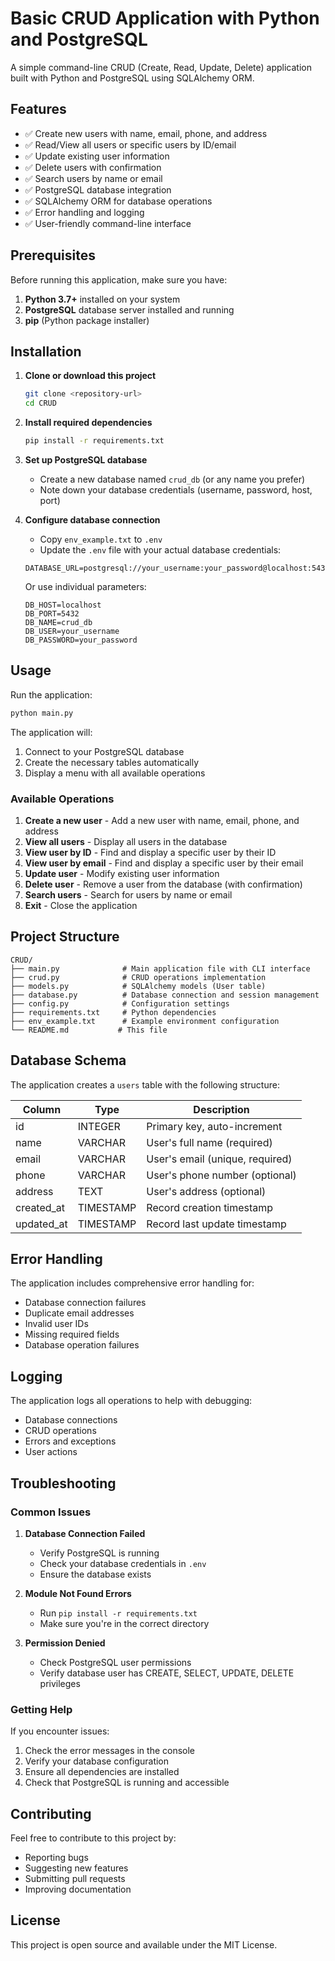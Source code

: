 # Basic CRUD Application with Python and PostgreSQL

A simple command-line CRUD (Create, Read, Update, Delete) application built with Python and PostgreSQL using SQLAlchemy ORM.

## Features

- ✅ Create new users with name, email, phone, and address
- ✅ Read/View all users or specific users by ID/email
- ✅ Update existing user information
- ✅ Delete users with confirmation
- ✅ Search users by name or email
- ✅ PostgreSQL database integration
- ✅ SQLAlchemy ORM for database operations
- ✅ Error handling and logging
- ✅ User-friendly command-line interface

## Prerequisites

Before running this application, make sure you have:

1. **Python 3.7+** installed on your system
2. **PostgreSQL** database server installed and running
3. **pip** (Python package installer)

## Installation

1. **Clone or download this project**
   ```bash
   git clone <repository-url>
   cd CRUD
   ```

2. **Install required dependencies**
   ```bash
   pip install -r requirements.txt
   ```

3. **Set up PostgreSQL database**
   - Create a new database named `crud_db` (or any name you prefer)
   - Note down your database credentials (username, password, host, port)

4. **Configure database connection**
   - Copy `env_example.txt` to `.env`
   - Update the `.env` file with your actual database credentials:
   ```env
   DATABASE_URL=postgresql://your_username:your_password@localhost:5432/crud_db
   ```
   
   Or use individual parameters:
   ```env
   DB_HOST=localhost
   DB_PORT=5432
   DB_NAME=crud_db
   DB_USER=your_username
   DB_PASSWORD=your_password
   ```

## Usage

Run the application:
```bash
python main.py
```

The application will:
1. Connect to your PostgreSQL database
2. Create the necessary tables automatically
3. Display a menu with all available operations

### Available Operations

1. **Create a new user** - Add a new user with name, email, phone, and address
2. **View all users** - Display all users in the database
3. **View user by ID** - Find and display a specific user by their ID
4. **View user by email** - Find and display a specific user by their email
5. **Update user** - Modify existing user information
6. **Delete user** - Remove a user from the database (with confirmation)
7. **Search users** - Search for users by name or email
8. **Exit** - Close the application

## Project Structure

```
CRUD/
├── main.py              # Main application file with CLI interface
├── crud.py              # CRUD operations implementation
├── models.py            # SQLAlchemy models (User table)
├── database.py          # Database connection and session management
├── config.py            # Configuration settings
├── requirements.txt     # Python dependencies
├── env_example.txt      # Example environment configuration
└── README.md           # This file
```

## Database Schema

The application creates a `users` table with the following structure:

| Column     | Type      | Description                    |
|------------|-----------|--------------------------------|
| id         | INTEGER   | Primary key, auto-increment    |
| name       | VARCHAR   | User's full name (required)    |
| email      | VARCHAR   | User's email (unique, required)|
| phone      | VARCHAR   | User's phone number (optional) |
| address    | TEXT      | User's address (optional)      |
| created_at | TIMESTAMP | Record creation timestamp      |
| updated_at | TIMESTAMP | Record last update timestamp   |

## Error Handling

The application includes comprehensive error handling for:
- Database connection failures
- Duplicate email addresses
- Invalid user IDs
- Missing required fields
- Database operation failures

## Logging

The application logs all operations to help with debugging:
- Database connections
- CRUD operations
- Errors and exceptions
- User actions

## Troubleshooting

### Common Issues

1. **Database Connection Failed**
   - Verify PostgreSQL is running
   - Check your database credentials in `.env`
   - Ensure the database exists

2. **Module Not Found Errors**
   - Run `pip install -r requirements.txt`
   - Make sure you're in the correct directory

3. **Permission Denied**
   - Check PostgreSQL user permissions
   - Verify database user has CREATE, SELECT, UPDATE, DELETE privileges

### Getting Help

If you encounter issues:
1. Check the error messages in the console
2. Verify your database configuration
3. Ensure all dependencies are installed
4. Check that PostgreSQL is running and accessible

## Contributing

Feel free to contribute to this project by:
- Reporting bugs
- Suggesting new features
- Submitting pull requests
- Improving documentation

## License

This project is open source and available under the MIT License. 
